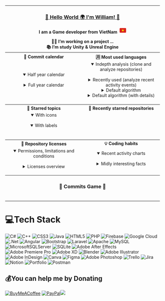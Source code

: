 <table>
<tr>
  <th colspan="2" align="center">
    <h3><a href="https://www.facebook.com/William.2418/">🧩 Hello World 🌍 I'm William! 👋 </a></h3>
    <p>I am a Game developer from VietNam <img width="21px" src="/assets/id-flag.png" style="margin-left:4px"/></p>
    <a>
      👨‍💻 I’m working on a project ...</br>
      📚 I’m study Unity & Unreal Engine
    </a>
  </th>
</tr>

<tr>
  <th align="center">📅 Commit calendar</th>
  <th align="center">🈷️ Most used languages</th>
</tr>

<tr>
  <td align="center"> 
  <details open><summary>Half year calendar</summary><img alt="" width="400" src="https://raw.githubusercontent.com/Long18/Long18/main/metrics.plugin.isocalendar.svg" alt=""></img></details>
    <details><summary>Full year calendar</summary><img alt="" width="400" src=" https://raw.githubusercontent.com/Long18/Long18/main/metrics.plugin.isocalendar.fullyear.svg" alt=""></img></details>
    <img width="900" height="1" alt="">
  </td>
    <td  align="center">
    <details open><summary>Indepth analysis (clone and analyze repositories)</summary><img alt="" width="400" src="https://raw.githubusercontent.com/Long18/Long18/main/metrics.plugin.languages.indepth.svg" alt=""></img></details>
    <details><summary>Recently used (analyze recent activity events)</summary><img alt="" width="400" src="https://raw.githubusercontent.com/Long18/Long18/main/metrics.plugin.languages.recent.svg" alt=""></img></details>
    <details><summary>Default algorithm</summary><img alt="" width="400" src="https://raw.githubusercontent.com/Long18/Long18/main/metrics.plugin.languages.svg" alt=""></img></details>
    <details><summary>Default algorithm (with details)</summary><img alt="" width="400" src="https://raw.githubusercontent.com/Long18/Long18/main/metrics.plugin.languages.details.svg" alt=""></img></details>
    <img width="900" height="1" alt="">
  </td>
</tr>

<!-- <tr>
  <th colspan="2" align="center">
    <h3><a> 🌍 Socials </a></h3>
    <div>[![Facebook](https://img.shields.io/badge/Facebook-%231877F2.svg?logo=Facebook&logoColor=white)](https://facebook.com/William.2418)<br>
    [![Instagram](https://img.shields.io/badge/Instagram-%23E4405F.svg?logo=Instagram&logoColor=white)](https://instagram.com/willlee.18)<br>
    [![LinkedIn](https://img.shields.io/badge/LinkedIn-%230077B5.svg?logo=linkedin&logoColor=white)](https://linkedin.com/in/william186)<br>
    [![Stack Overflow](https://img.shields.io/badge/-Stackoverflow-FE7A16?logo=stack-overflow&logoColor=white)](https://stackoverflow.com/users/12710932)<br>
    [![Twitter](https://img.shields.io/badge/Twitter-%231DA1F2.svg?logo=Twitter&logoColor=white)](https://twitter.com/willlee186) <br>
    [![YouTube](https://img.shields.io/badge/YouTube-%23FF0000.svg?logo=YouTube&logoColor=white)](https://youtube.com/c/William18)</div>

  </th>
</tr> -->

<tr>
  <th><a>📌 Starred topics</a></th>
  <th><a>🌟 Recently starred repositories</a></th>
</tr>

<tr>
  <td  align="center">
    <details open><summary>With icons</summary><img alt="" width="400" src="https://raw.githubusercontent.com/Long18/Long18/main/metrics.plugin.topics.icons.svg" alt=""></img></details>
    <details open><summary>With labels</summary><img alt="" width="400" src="https://raw.githubusercontent.com/Long18/Long18/main/metrics.plugin.topics.svg" alt=""></img></details>
    <img width="900" height="1" alt="">
  </td>
  <td  align="center">
    <img alt="" width="400" src="https://raw.githubusercontent.com/Long18/Long18/main/metrics.plugin.stars.svg" alt=""></img>
    <img width="900" height="1" alt="">
  </td>
</tr>

<tr>
  <th><a>📜 Repository licenses</a></th>
  <th><a>💡 Coding habits</a></th>
</tr>

<tr>
  <td  align="center">
    <details open><summary>Permissions, limitations and conditions</summary><img alt="" width="400" src="https://raw.githubusercontent.com/Long18/Long18/main/metrics.plugin.licenses.svg" alt=""></img></details>
    <details><summary>Licenses overview</summary><img alt="" width="400" src="https://raw.githubusercontent.com/Long18/Long18/main/metrics.plugin.licenses.ratio.svg" alt=""></img></details>
    <img width="900" height="1" alt="">
  </td>
    <td  align="center">
    <details open><summary>Recent activity charts</summary><img alt="" width="400" src="https://raw.githubusercontent.com/Long18/Long18/main/metrics.plugin.habits.charts.svg" alt=""></img></details>
    <details><summary>Midly interesting facts</summary><img alt="" width="400" src="https://raw.githubusercontent.com/Long18/Long18/main/metrics.plugin.habits.facts.svg" alt=""></img></details>
    <img width="900" height="1" alt="">
  </td>
</tr>

 
<tr>
  <th colspan="2" align="center">
    <h3><a>🌟 Commits Game 🌟</a></h3>
      <img alt="" width="800" src="https://raw.githubusercontent.com/Long18/Long18/output/github-contribution-grid-snake.svg" alt="Commits Game"></img>
  </th>
</tr>

</table>


# 💻Tech Stack

![C#](https://img.shields.io/badge/c%23-%23239120.svg?style=plastic&logo=c-sharp&logoColor=white) ![C++](https://img.shields.io/badge/c++-%2300599C.svg?style=plastic&logo=c%2B%2B&logoColor=white) ![CSS3](https://img.shields.io/badge/css3-%231572B6.svg?style=plastic&logo=css3&logoColor=white) ![Java](https://img.shields.io/badge/java-%23ED8B00.svg?style=plastic&logo=java&logoColor=white) ![HTML5](https://img.shields.io/badge/html5-%23E34F26.svg?style=plastic&logo=html5&logoColor=white) ![PHP](https://img.shields.io/badge/php-%23777BB4.svg?style=plastic&logo=php&logoColor=white) ![Firebase](https://img.shields.io/badge/firebase-%23039BE5.svg?style=plastic&logo=firebase) ![Google Cloud](https://img.shields.io/badge/Google%20Cloud-%234285F4.svg?style=plastic&logo=google-cloud&logoColor=white) ![.Net](https://img.shields.io/badge/.NET-5C2D91?style=plastic&logo=.net&logoColor=white) ![Angular](https://img.shields.io/badge/angular-%23DD0031.svg?style=plastic&logo=angular&logoColor=white) ![Bootstrap](https://img.shields.io/badge/bootstrap-%23563D7C.svg?style=plastic&logo=bootstrap&logoColor=white) ![Laravel](https://img.shields.io/badge/laravel-%23FF2D20.svg?style=plastic&logo=laravel&logoColor=white) ![Apache](https://img.shields.io/badge/apache-%23D42029.svg?style=plastic&logo=apache&logoColor=white) ![MySQL](https://img.shields.io/badge/mysql-%2300f.svg?style=plastic&logo=mysql&logoColor=white) ![MicrosoftSQLServer](https://img.shields.io/badge/Microsoft%20SQL%20Sever-CC2927?style=plastic&logo=microsoft%20sql%20server&logoColor=white) ![SQLite](https://img.shields.io/badge/sqlite-%2307405e.svg?style=plastic&logo=sqlite&logoColor=white) ![Adobe After Effects](https://img.shields.io/badge/Adobe%20After%20Effects-9999FF.svg?style=plastic&logo=Adobe%20After%20Effects&logoColor=white) ![Adobe Premiere Pro](https://img.shields.io/badge/Adobe%20Premiere%20Pro-9999FF.svg?style=plastic&logo=Adobe%20Premiere%20Pro&logoColor=white) ![Adobe XD](https://img.shields.io/badge/Adobe%20XD-470137?style=plastic&logo=Adobe%20XD&logoColor=#FF61F6) ![Blender](https://img.shields.io/badge/blender-%23F5792A.svg?style=plastic&logo=blender&logoColor=white) ![Adobe Illustrator](https://img.shields.io/badge/adobeillustrator-%23FF9A00.svg?style=plastic&logo=adobeillustrator&logoColor=white) ![Adobe InDesign](https://img.shields.io/badge/Adobe%20InDesign-49021F?style=plastic&logo=adobeindesign&logoColor=white) ![Canva](https://img.shields.io/badge/Canva-%2300C4CC.svg?style=plastic&logo=Canva&logoColor=white) ![Figma](https://img.shields.io/badge/figma-%23F24E1E.svg?style=plastic&logo=figma&logoColor=white) ![Adobe Photoshop](https://img.shields.io/badge/adobephotoshop-%2331A8FF.svg?style=plastic&logo=adobephotoshop&logoColor=white) ![Trello](https://img.shields.io/badge/Trello-%23026AA7.svg?style=plastic&logo=Trello&logoColor=white) ![Jira](https://img.shields.io/badge/jira-%230A0FFF.svg?style=plastic&logo=jira&logoColor=white) ![Notion](https://img.shields.io/badge/Notion-%23000000.svg?style=plastic&logo=notion&logoColor=white) ![Portfolio](https://img.shields.io/badge/Portfolio-%23000000.svg?style=plastic&logo=firefox&logoColor=#FF7139) ![Postman](https://img.shields.io/badge/Postman-FF6C37?style=plastic&logo=postman&logoColor=white)


## 💰You can help me by Donating

[![BuyMeACoffee](https://img.shields.io/badge/Buy%20Me%20a%20Coffee-ffdd00?style=for-the-badge&logo=buy-me-a-coffee&logoColor=black)](https://buymeacoffee.com/Williamm) [![PayPal](https://img.shields.io/badge/PayPal-00457C?style=for-the-badge&logo=paypal&logoColor=white)](https://paypal.me/longg18)[![](https://visitcount.itsvg.in/api?id=Long18&icon=6&color=4)](https://visitcount.itsvg.in)
